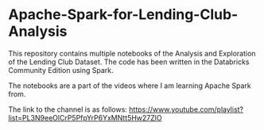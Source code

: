 # Apache-Spark-for-Lending-Club-Analysis
This repository contains multiple notebooks of the Analysis and Exploration of the Lending Club Dataset. The code has been written in the Databricks Community Edition using Spark. 

The notebooks are a part of the videos where I am learning Apache Spark from. 

The link to the channel is as follows:
https://www.youtube.com/playlist?list=PL3N9eeOlCrP5PfpYrP6YxMNtt5Hw27ZlO
